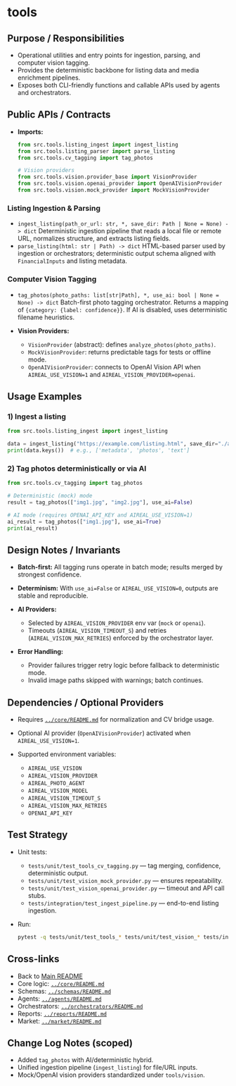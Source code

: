 # tools

## Purpose / Responsibilities

* Operational utilities and entry points for ingestion, parsing, and computer vision tagging.
* Provides the deterministic backbone for listing data and media enrichment pipelines.
* Exposes both CLI-friendly functions and callable APIs used by agents and orchestrators.

## Public APIs / Contracts

* **Imports:**

  ```python
  from src.tools.listing_ingest import ingest_listing
  from src.tools.listing_parser import parse_listing
  from src.tools.cv_tagging import tag_photos

  # Vision providers
  from src.tools.vision.provider_base import VisionProvider
  from src.tools.vision.openai_provider import OpenAIVisionProvider
  from src.tools.vision.mock_provider import MockVisionProvider
  ```

### Listing Ingestion & Parsing

* `ingest_listing(path_or_url: str, *, save_dir: Path | None = None) -> dict`
  Deterministic ingestion pipeline that reads a local file or remote URL, normalizes structure, and extracts listing fields.
* `parse_listing(html: str | Path) -> dict`
  HTML-based parser used by ingestion or orchestrators; deterministic output schema aligned with `FinancialInputs` and listing metadata.

### Computer Vision Tagging

* `tag_photos(photo_paths: list[str|Path], *, use_ai: bool | None = None) -> dict`
  Batch-first photo tagging orchestrator. Returns a mapping of `{category: {label: confidence}}`. If AI is disabled, uses deterministic filename heuristics.
* **Vision Providers:**

  * `VisionProvider` (abstract): defines `analyze_photos(photo_paths)`.
  * `MockVisionProvider`: returns predictable tags for tests or offline mode.
  * `OpenAIVisionProvider`: connects to OpenAI Vision API when `AIREAL_USE_VISION=1` and `AIREAL_VISION_PROVIDER=openai`.

## Usage Examples

### 1) Ingest a listing

```python
from src.tools.listing_ingest import ingest_listing

data = ingest_listing("https://example.com/listing.html", save_dir="./artifacts")
print(data.keys())  # e.g., ['metadata', 'photos', 'text']
```

### 2) Tag photos deterministically or via AI

```python
from src.tools.cv_tagging import tag_photos

# Deterministic (mock) mode
result = tag_photos(["img1.jpg", "img2.jpg"], use_ai=False)

# AI mode (requires OPENAI_API_KEY and AIREAL_USE_VISION=1)
ai_result = tag_photos(["img1.jpg"], use_ai=True)
print(ai_result)
```

## Design Notes / Invariants

* **Batch-first:** All tagging runs operate in batch mode; results merged by strongest confidence.
* **Determinism:** With `use_ai=False` or `AIREAL_USE_VISION=0`, outputs are stable and reproducible.
* **AI Providers:**

  * Selected by `AIREAL_VISION_PROVIDER` env var (`mock` or `openai`).
  * Timeouts (`AIREAL_VISION_TIMEOUT_S`) and retries (`AIREAL_VISION_MAX_RETRIES`) enforced by the orchestrator layer.
* **Error Handling:**

  * Provider failures trigger retry logic before fallback to deterministic mode.
  * Invalid image paths skipped with warnings; batch continues.

## Dependencies / Optional Providers

* Requires [`../core/README.md`](../core/README.md) for normalization and CV bridge usage.
* Optional AI provider (`OpenAIVisionProvider`) activated when `AIREAL_USE_VISION=1`.
* Supported environment variables:

  * `AIREAL_USE_VISION`
  * `AIREAL_VISION_PROVIDER`
  * `AIREAL_PHOTO_AGENT`
  * `AIREAL_VISION_MODEL`
  * `AIREAL_VISION_TIMEOUT_S`
  * `AIREAL_VISION_MAX_RETRIES`
  * `OPENAI_API_KEY`

## Test Strategy

* Unit tests:

  * `tests/unit/test_tools_cv_tagging.py` — tag merging, confidence, deterministic output.
  * `tests/unit/test_vision_mock_provider.py` — ensures repeatability.
  * `tests/unit/test_vision_openai_provider.py` — timeout and API call stubs.
  * `tests/integration/test_ingest_pipeline.py` — end-to-end listing ingestion.
* Run:

  ```bash
  pytest -q tests/unit/test_tools_* tests/unit/test_vision_* tests/integration/test_ingest_pipeline.py
  ```

## Cross-links

* Back to [Main README](../README.md)
* Core logic: [`../core/README.md`](../core/README.md)
* Schemas: [`../schemas/README.md`](../schemas/README.md)
* Agents: [`../agents/README.md`](../agents/README.md)
* Orchestrators: [`../orchestrators/README.md`](../orchestrators/README.md)
* Reports: [`../reports/README.md`](../reports/README.md)
* Market: [`../market/README.md`](../market/README.md)

## Change Log Notes (scoped)

* Added `tag_photos` with AI/deterministic hybrid.
* Unified ingestion pipeline (`ingest_listing`) for file/URL inputs.
* Mock/OpenAI vision providers standardized under `tools/vision`.
